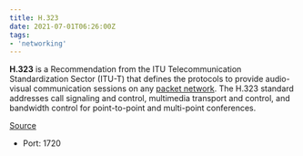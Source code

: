 ```yaml
---
title: H.323
date: 2021-07-01T06:26:00Z
tags:
- 'networking'
---
```


**H.323** is a Recommendation from the ITU Telecommunication Standardization Sector
(ITU-T) that defines the protocols to provide audio-visual communication
sessions on any [packet network](20210618061312-packet-switching.md).
The H.323 standard addresses call signaling and control, multimedia transport
and control, and bandwidth control for point-to-point and multi-point
conferences.

[Source](https://en.wikipedia.org/wiki/H.323)

* Port: 1720
